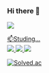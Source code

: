 ### Hi there 👋

<a href="https://www.instagram.com/dalcom_cat_/"><img src="https://img.shields.io/badge/Instagram-E4405F?style=flat-square&logo=Instagram&logoColor=white&link=https://www.instagram.com/dalcom_cat_/"/>

📫Studing...<br/>
<img src="https://img.shields.io/badge/C++-00599C8?style=flat-square&logo=cplusplus&logoColor=white"/>
<img src="https://img.shields.io/badge/Unity-FFFFFF?style=flat-square&logo=unity&logoColor=black"/>
<img src="https://img.shields.io/badge/UnrealEngine-0E1128?style=flat-square&logo=unrealengine&logoColor=white"/>

[![Solved.ac](http://mazassumnida.wtf/api/v2/generate_badge?boj={realslow96})](https://solved.ac/{realslow96})

<!--
**kazzha/kazzha** is a ✨ _special_ ✨ repository because its `README.md` (this file) appears on your GitHub profile.

Here are some ideas to get you started:

- 🔭 I’m currently working on ...
- 🌱 I’m currently learning ...
- 👯 I’m looking to collaborate on ...
- 🤔 I’m looking for help with ...
- 💬 Ask me about ...
- 📫 How to reach me: ...
- 😄 Pronouns: ...
- ⚡ Fun fact: ...
-->
